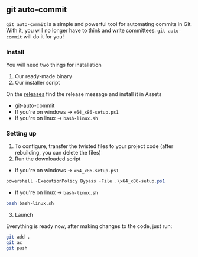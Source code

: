 ## git auto-commit

`git auto-commit` is a simple and powerful tool for automating commits in Git. With it, you will no longer have to think and write committees. `git auto-commit` will do it for you!

### Install

You will need two things for installation

1. Our ready-made binary
2. Our installer script

On the [releases](https://github.com/thefuture-industries/git-auto-commit/releases) find the release message and install it in Assets

-   git-auto-commit
-   If you're on windows -> `x64_x86-setup.ps1`
-   If you're on linux -> `bash-linux.sh `

### Setting up

1. To configure, transfer the twisted files to your project code (after rebuilding, you can delete the files)
2. Run the downloaded script

-   If you're on windows -> `x64_x86-setup.ps1`

```powershell
powershell -ExecutionPolicy Bypass -File .\x64_x86-setup.ps1
```

-   If you're on linux -> `bash-linux.sh`

```bash
bash bash-linux.sh
```

3. Launch

Everything is ready now, after making changes to the code, just run:

```bash
git add .
git ac
git push
```
